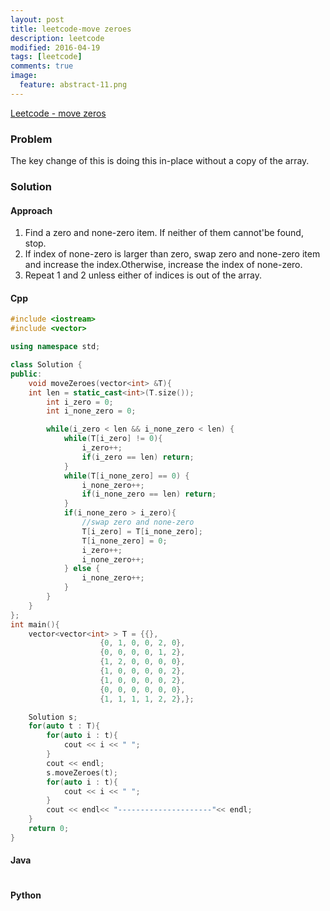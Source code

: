 ```yaml
---
layout: post
title: leetcode-move zeroes
description: leetcode
modified: 2016-04-19
tags: [leetcode]
comments: true
image:
  feature: abstract-11.png
---
```

[Leetcode - move zeros](https://leetcode.com/problems/move-zeroes/)

### Problem

The key change of this is doing this in-place without a copy of the array.

### Solution

#### Approach

1. Find a zero and none-zero item. If neither of them cannot'be found, stop.
2. If index of none-zero is larger than zero, swap zero and none-zero item and increase the index.Otherwise, increase the index of none-zero. 
3. Repeat 1 and 2 unless either of indices is out of the array.

#### Cpp

```cpp
#include <iostream>
#include <vector>

using namespace std;

class Solution {
public:
	void moveZeroes(vector<int> &T){
    int len = static_cast<int>(T.size());
		int i_zero = 0;
		int i_none_zero = 0;

		while(i_zero < len && i_none_zero < len) {
			while(T[i_zero] != 0){ 
				i_zero++;
				if(i_zero == len) return;
			}
			while(T[i_none_zero] == 0) {
				i_none_zero++;
				if(i_none_zero == len) return;
			}
			if(i_none_zero > i_zero){
				//swap zero and none-zero
				T[i_zero] = T[i_none_zero];
				T[i_none_zero] = 0;
				i_zero++;
				i_none_zero++;
			} else {
				i_none_zero++;
			}
		}
	}
};
int main(){
	vector<vector<int> > T = {{},
					{0, 1, 0, 0, 2, 0},
					{0, 0, 0, 0, 1, 2},
					{1, 2, 0, 0, 0, 0},
					{1, 0, 0, 0, 0, 2},
					{1, 0, 0, 0, 0, 2},
					{0, 0, 0, 0, 0, 0},
					{1, 1, 1, 1, 2, 2},};

	Solution s;
	for(auto t : T){
		for(auto i : t){
			cout << i << " ";
		}
		cout << endl;
		s.moveZeroes(t);
		for(auto i : t){
			cout << i << " ";
		}
		cout << endl<< "---------------------"<< endl;
	}
	return 0;
}
```

#### Java

```java

```

#### Python

```python

```

